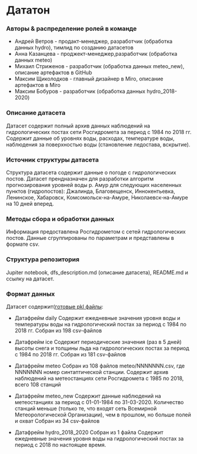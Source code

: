 # Дататон

### Авторы & распределение ролей в команде
- Андрей Ветров - продакт-менеджер, разработчик (обработка данных hydro), тимлид по созданию датасетов
- Анна Казанцева - проджект-менеджер,разработчик (обработка данных meteo)
- Михаил Стриженов - разработчик (обработка данных meteo_new), описание артефактов в GitHub
- Максим Щиколодков - главный дизайнер в Miro, описание артефактов в Miro
- Максим Бобуров - разработчик (обработка данных hydro_2018-2020)

### Описание датасета
Датасет содержит полный архив данных наблюдений на гидрологических постах сети Росгидромета за период с 1984 по 2018 гг. Содержит данные об уровнях воды, расходах, температуре воды, наблюдения за поверхностью воды (становление ледостава, вскрытие).

### Источник структуры датасета
Структура датасета содержит данные о погоде с гидрологических постов. Датасет прендназначен для разработки алгоритм прогнозирования уровней воды р. Амур для следующих населенных пунктов (гидропостов): Джалинда, Благовещенск, Иннокентьевка, Ленинское, Хабаровск, Комсомольск-на-Амуре, Николаевск-на-Амуре на 10 дней вперед.

### Методы сбора и обработки данных
Информация предоставлена Росгидрометом с сетей гидрологических постов. Данные сгруппированы по параметрам и представлены в формате csv.

### Структура репозитория
Jupiter notebook, dfs_description.md (описание датасета), README.md и ссылку на датасет.

### Формат данных
Датасет содержит([готовые pkl файлы](https://yadi.sk/d/Da5pcOMhg-dnPQ): 
- Датафрейм daily
Содержит ежедневные значения уровня воды и температуры воды на гидрологический постах за период с 1984 по 2018 гг.
Cобран из 198 csv-файлов

- Датафрейм ice
Содержит периодические значения (раз в 5 дней) высоты снега и толщины льда на гидрологических постах за период с 1984 по 2018 гг.
Cобран из 181 csv-файлов

- Датафрейм meteo
Cобран из 108 файлов meteo/NNNNNNN.csv, где NNNNNNN номер синтаптической станции. Cодержит архив наблюдений на метеостанциях сети Росгидромета с 1985 по 2018, всего 108 станций

- Датафрейм meteo_new
Содержит данные наблюдений на метеостанциях за период с 01-01-1984 по 31-03-2020. Количество станций меньше (только те, что входят сеть Всемирной Метеорологической Организации), чем в прошлом, но больше полей и охват Cобран из 34 csv-файлов

- Датафрейм hydro_2018_2020
Cобран из 1 файла Содержит ежедневные значения уровня воды на гидрологический постах за период с 2018 по настоящее время.
